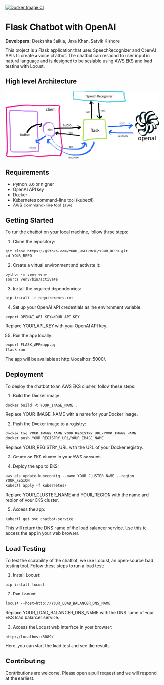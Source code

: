 [![Docker Image CI](https://github.com/unsupervisedlearner1123/ml-chat-app/actions/workflows/docker-image.yml/badge.svg)](https://github.com/unsupervisedlearner1123/ml-chat-app/actions/workflows/docker-image.yml)

# Flask Chatbot with OpenAI

**Developers:** Deekshita Saikia, Jaya Khan, Satvik Kishore

This project is a Flask application that uses SpeechRecognizer and OpenAI APIs to create a voice chatbot. The chatbot can respond to user input in natural language and is designed to be scalable using AWS EKS and load testing with Locust.

## High level Architecture

![Alt text](images/asset-ce8d8887-7317-4312-bb13-0fe34cd7e1d0.png "Architecture")

## Requirements

* Python 3.6 or higher
* OpenAI API key
* Docker
* Kubernetes command-line tool (kubectl)
* AWS command-line tool (aws) 

## Getting Started

To run the chatbot on your local machine, follow these steps:

1. Clone the repository:

```
git clone https://github.com/YOUR_USERNAME/YOUR_REPO.git
cd YOUR_REPO
```

2. Create a virtual environment and activate it:

```
python -m venv venv
source venv/bin/activate
```

3. Install the required dependencies:

```
pip install -r requirements.txt
```

4. Set up your OpenAI API credentials as the environment variable:

```
export OPENAI_API_KEY=YOUR_API_KEY
```

Replace YOUR_API_KEY with your OpenAI API key.

55. Run the app locally:

```
export FLASK_APP=app.py
flask run
```

The app will be available at http://localhost:5000/.

## Deployment

To deploy the chatbot to an AWS EKS cluster, follow these steps:

1. Build the Docker image:

```
docker build -t YOUR_IMAGE_NAME .
```

Replace YOUR_IMAGE_NAME with a name for your Docker image.

2. Push the Docker image to a registry:

```
docker tag YOUR_IMAGE_NAME YOUR_REGISTRY_URL/YOUR_IMAGE_NAME
docker push YOUR_REGISTRY_URL/YOUR_IMAGE_NAME
```

Replace YOUR_REGISTRY_URL with the URL of your Docker registry.

3. Create an EKS cluster in your AWS account.

4. Deploy the app to EKS:

```
aws eks update-kubeconfig --name YOUR_CLUSTER_NAME --region YOUR_REGION
kubectl apply -f kubernetes/
```

Replace YOUR_CLUSTER_NAME and YOUR_REGION with the name and region of your EKS cluster.

5. Access the app:

```
kubectl get svc chatbot-service
```

This will return the DNS name of the load balancer service. Use this to access the app in your web browser.

## Load Testing

To test the scalability of the chatbot, we use Locust, an open-source load testing tool. Follow these steps to run a load test:

1. Install Locust:

```
pip install locust
```

2. Run Locust:

```
locust --host=http://YOUR_LOAD_BALANCER_DNS_NAME
```

Replace YOUR_LOAD_BALANCER_DNS_NAME with the DNS name of your EKS load balancer service.

3. Access the Locust web interface in your browser:

```
http://localhost:8089/
```

Here, you can start the load test and see the results.

## Contributing

Contributions are welcome. Please open a pull request and we will respond at the earliest.
